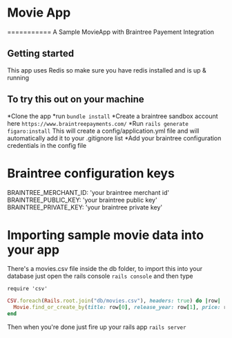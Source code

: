 # Movie App
===========
A Sample MovieApp with Braintree Payement Integration

## Getting started
This app uses Redis so make sure you have redis installed and is up & running

## To try this out on your machine 
*Clone the app
*run `bundle install`
*Create a braintree sandbox account here `https://www.braintreepayments.com/`
*Run `rails generate figaro:install` 
This will create a config/application.yml file and will automatically add it to your .gitignore list 
*Add your braintree configuration credentials in the config file 

# Braintree configuration keys
BRAINTREE_MERCHANT_ID: 'your braintree merchant id'
BRAINTREE_PUBLIC_KEY: 'your braintree public key'
BRAINTREE_PRIVATE_KEY: 'your braintree private key'

# Importing sample movie data into your app
There's a movies.csv file inside the db folder, to import this into your database just 
open the rails console `rails console` and then type

`require 'csv'` 

```ruby
CSV.foreach(Rails.root.join("db/movies.csv"), headers: true) do |row|
  Movie.find_or_create_by(title: row[0], release_year: row[1], price: row[2], description: row[3], imdb_id: row[4], poster_url: row[5])
end
```
Then when you're done just fire up your rails app `rails server` 
